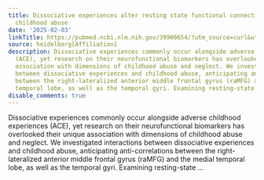 ```yaml
---
title: Dissociative experiences alter resting state functional connectivity after
  childhood abuse
date: '2025-02-03'
linkTitle: https://pubmed.ncbi.nlm.nih.gov/39900654/?utm_source=curl&utm_medium=rss&utm_campaign=pubmed-2&utm_content=1FakS-2QOkCT8HsMOQP1bCRQ4YzyumYOmxmF0moLsQ3dFB1E9V&fc=20220326224207&ff=20250204170852&v=2.18.0.post9+e462414
source: heidelberg[Affiliation]
description: Dissociative experiences commonly occur alongside adverse childhood experiences
  (ACE), yet research on their neurofunctional biomarkers has overlooked their unique
  association with dimensions of childhood abuse and neglect. We investigated interactions
  between dissociative experiences and childhood abuse, anticipating anti-correlations
  between the right-lateralized anterior middle frontal gyrus (raMFG) and the medial
  temporal lobe, as well as the temporal gyri. Examining resting-state ...
disable_comments: true
---
```

Dissociative experiences commonly occur alongside adverse childhood experiences (ACE), yet research on their neurofunctional biomarkers has overlooked their unique association with dimensions of childhood abuse and neglect. We investigated interactions between dissociative experiences and childhood abuse, anticipating anti-correlations between the right-lateralized anterior middle frontal gyrus (raMFG) and the medial temporal lobe, as well as the temporal gyri. Examining resting-state ...